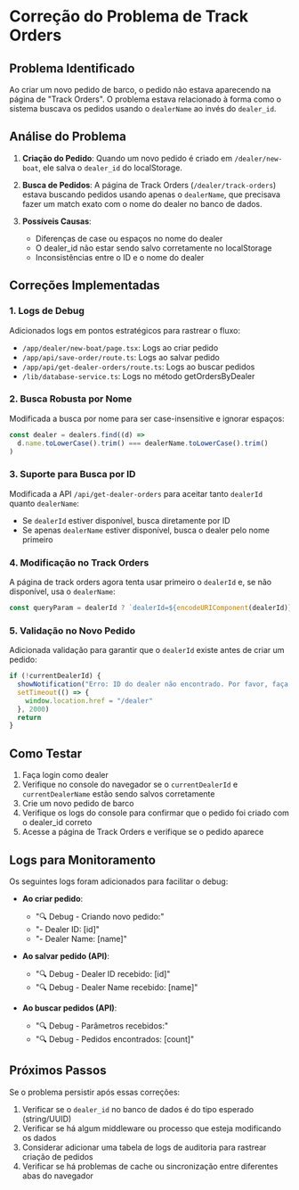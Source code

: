 # Correção do Problema de Track Orders

## Problema Identificado

Ao criar um novo pedido de barco, o pedido não estava aparecendo na página de "Track Orders". O problema estava relacionado à forma como o sistema buscava os pedidos usando o `dealerName` ao invés do `dealer_id`.

## Análise do Problema

1. **Criação do Pedido**: Quando um novo pedido é criado em `/dealer/new-boat`, ele salva o `dealer_id` do localStorage.

2. **Busca de Pedidos**: A página de Track Orders (`/dealer/track-orders`) estava buscando pedidos usando apenas o `dealerName`, que precisava fazer um match exato com o nome do dealer no banco de dados.

3. **Possíveis Causas**:
   - Diferenças de case ou espaços no nome do dealer
   - O dealer_id não estar sendo salvo corretamente no localStorage
   - Inconsistências entre o ID e o nome do dealer

## Correções Implementadas

### 1. Logs de Debug
Adicionados logs em pontos estratégicos para rastrear o fluxo:
- `/app/dealer/new-boat/page.tsx`: Logs ao criar pedido
- `/app/api/save-order/route.ts`: Logs ao salvar pedido
- `/app/api/get-dealer-orders/route.ts`: Logs ao buscar pedidos
- `/lib/database-service.ts`: Logs no método getOrdersByDealer

### 2. Busca Robusta por Nome
Modificada a busca por nome para ser case-insensitive e ignorar espaços:
```typescript
const dealer = dealers.find((d) => 
  d.name.toLowerCase().trim() === dealerName.toLowerCase().trim()
)
```

### 3. Suporte para Busca por ID
Modificada a API `/api/get-dealer-orders` para aceitar tanto `dealerId` quanto `dealerName`:
- Se `dealerId` estiver disponível, busca diretamente por ID
- Se apenas `dealerName` estiver disponível, busca o dealer pelo nome primeiro

### 4. Modificação no Track Orders
A página de track orders agora tenta usar primeiro o `dealerId` e, se não disponível, usa o `dealerName`:
```typescript
const queryParam = dealerId ? `dealerId=${encodeURIComponent(dealerId)}` : `dealerName=${encodeURIComponent(dealerName)}`
```

### 5. Validação no Novo Pedido
Adicionada validação para garantir que o `dealerId` existe antes de criar um pedido:
```typescript
if (!currentDealerId) {
  showNotification("Erro: ID do dealer não encontrado. Por favor, faça login novamente.", "error")
  setTimeout(() => {
    window.location.href = "/dealer"
  }, 2000)
  return
}
```

## Como Testar

1. Faça login como dealer
2. Verifique no console do navegador se o `currentDealerId` e `currentDealerName` estão sendo salvos corretamente
3. Crie um novo pedido de barco
4. Verifique os logs do console para confirmar que o pedido foi criado com o dealer_id correto
5. Acesse a página de Track Orders e verifique se o pedido aparece

## Logs para Monitoramento

Os seguintes logs foram adicionados para facilitar o debug:

- **Ao criar pedido**: 
  - "🔍 Debug - Criando novo pedido:"
  - "- Dealer ID: [id]"
  - "- Dealer Name: [name]"

- **Ao salvar pedido (API)**:
  - "🔍 Debug - Dealer ID recebido: [id]"
  - "🔍 Debug - Dealer Name recebido: [name]"

- **Ao buscar pedidos (API)**:
  - "🔍 Debug - Parâmetros recebidos:"
  - "🔍 Debug - Pedidos encontrados: [count]"

## Próximos Passos

Se o problema persistir após essas correções:

1. Verificar se o `dealer_id` no banco de dados é do tipo esperado (string/UUID)
2. Verificar se há algum middleware ou processo que esteja modificando os dados
3. Considerar adicionar uma tabela de logs de auditoria para rastrear criação de pedidos
4. Verificar se há problemas de cache ou sincronização entre diferentes abas do navegador